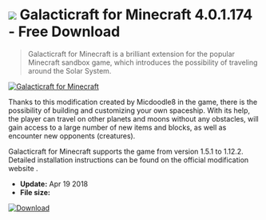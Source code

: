# ![](https://cdn.softexe.net/static/icon/win.gif) Galacticraft for Minecraft 4.0.1.174 - Free Download

> Galacticraft for Minecraft is a brilliant extension for the popular Minecraft sandbox game, which introduces the possibility of traveling around the Solar System.

[![Galacticraft for Minecraft](https://gallery.dpcdn.pl/imgc/Tools/81938/g_-_420x350_1.5_-_xed9ee025-84b3-47ef-91e0-d714555ad11a.png)](https://softexe.net/win/games-entertainment/other/galacticraft-for-minecraft:pRcfg.html)

Thanks to this modification created by Micdoodle8 in the game, there is the possibility of building and customizing your own spaceship. With its help, the player can travel on other planets and moons without any obstacles, will gain access to a large number of new items and blocks, as well as encounter new opponents (creatures).
 
 Galacticraft for Minecraft supports the game from version 1.5.1 to 1.12.2. Detailed installation instructions can be found on the official modification website .


- **Update:** Apr 19 2018
- **File size:** 

[![Download](https://cdn.softexe.net/static/img/download.png)](https://softexe.net/win/games-entertainment/other/galacticraft-for-minecraft:pRcfg.html)

